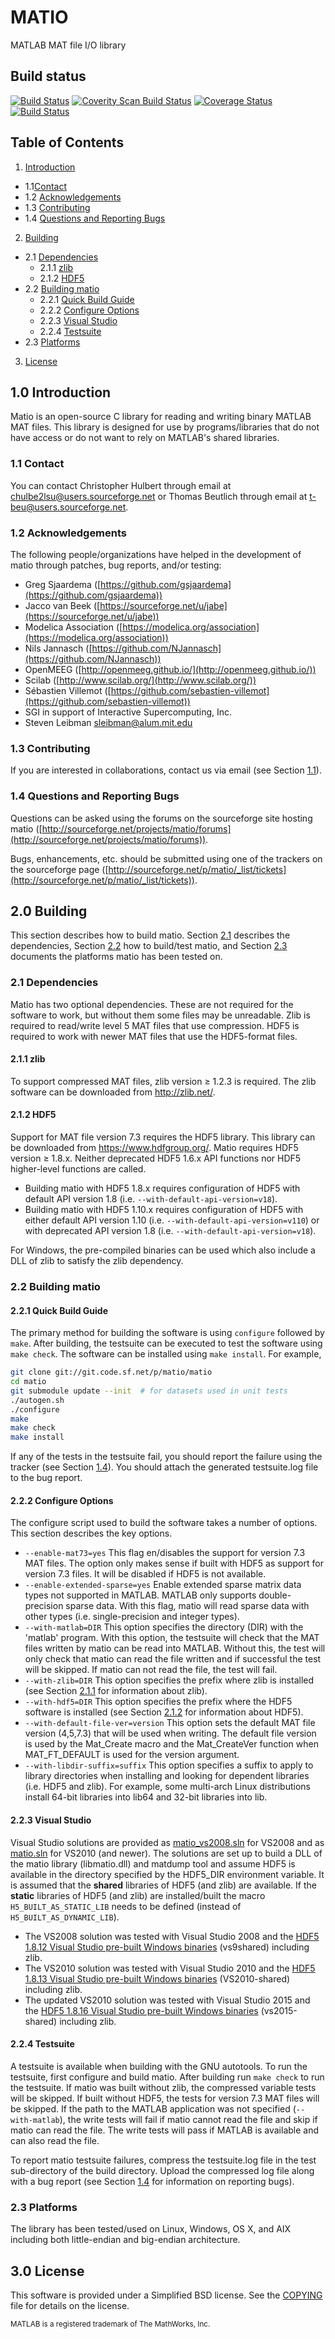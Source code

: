 # MATIO
MATLAB MAT file I/O library

## Build status
[![Build Status](https://travis-ci.org/tbeu/matio.svg?branch=master)](https://travis-ci.org/tbeu/matio) [![Coverity Scan Build Status](https://scan.coverity.com/projects/7575/badge.svg)](https://scan.coverity.com/projects/tbeu-matio) [![Coverage Status](https://coveralls.io/repos/github/tbeu/matio/badge.svg?branch=master)](https://coveralls.io/github/tbeu/matio?branch=master) [![Build Status](https://ci.appveyor.com/api/projects/status/heqkwuqllbh573i5/branch/master?svg=true)](https://ci.appveyor.com/project/tbeu/matio/branch/master)

## Table of Contents
1. [Introduction](#10-introduction)
  * 1.1[Contact](#11-contact)
  * 1.2 [Acknowledgements](#12-acknowledgements)
  * 1.3 [Contributing](#13-contributing)
  * 1.4 [Questions and Reporting Bugs](#14-questions-and-reporting-bugs)
2. [Building](#20-building)
  * 2.1 [Dependencies](#21-dependencies)
    * 2.1.1 [zlib](#211-zlib)
    * 2.1.2 [HDF5](#212-hdf5)
  * 2.2 [Building matio](#22-building-matio)
    * 2.2.1 [Quick Build Guide](#221-quick-build-guide)
    * 2.2.2 [Configure Options](#222-configure-options)
    * 2.2.3  [Visual Studio](#223-visual-studio)
    * 2.2.4 [Testsuite](#224-testsuite)
  * 2.3 [Platforms](#23-platforms)
3. [License](#30-license)

## 1.0 Introduction
Matio is an open-source C library for reading and writing binary MATLAB MAT files.
This library is designed for use by programs/libraries that do not have access or do not want to rely on MATLAB's shared libraries.

### 1.1 Contact
You can contact Christopher Hulbert through email at chulbe2lsu@users.sourceforge.net or Thomas Beutlich through email at t-beu@users.sourceforge.net.

### 1.2 Acknowledgements
The following people/organizations have helped in the development of matio through patches, bug reports, and/or testing:

* Greg Sjaardema ([https://github.com/gsjaardema](https://github.com/gsjaardema))
* Jacco van Beek ([https://sourceforge.net/u/jabe](https://sourceforge.net/u/jabe))
* Modelica Association ([https://modelica.org/association](https://modelica.org/association))
* Nils Jannasch ([https://github.com/NJannasch](https://github.com/NJannasch))
* OpenMEEG ([http://openmeeg.github.io/](http://openmeeg.github.io/))
* Scilab ([http://www.scilab.org/](http://www.scilab.org/))
* Sébastien Villemot ([https://github.com/sebastien-villemot](https://github.com/sebastien-villemot))
* SGI in support of Interactive Supercomputing, Inc.
* Steven Leibman <sleibman@alum.mit.edu>

### 1.3 Contributing
If you are interested in collaborations, contact us via email (see Section [1.1](#11-contact)).

### 1.4 Questions and Reporting Bugs
Questions can be asked using the forums on the sourceforge site hosting matio ([http://sourceforge.net/projects/matio/forums](http://sourceforge.net/projects/matio/forums)).

Bugs, enhancements, etc. should be submitted using one of the trackers on the sourceforge page ([http://sourceforge.net/p/matio/_list/tickets](http://sourceforge.net/p/matio/_list/tickets)).

## 2.0 Building
This section describes how to build matio. Section [2.1](#21-dependencies) describes the dependencies, Section [2.2](#22-building-matio) how to build/test matio, and Section [2.3](#23-platforms) documents the platforms matio has been tested on.

### 2.1 Dependencies
Matio has two optional dependencies. These are not required for the software to work, but without them some files may be unreadable. Zlib is required to read/write level 5 MAT files that use compression. HDF5 is required to work with newer MAT files that use the HDF5-format files.

#### 2.1.1 zlib
To support compressed MAT files, zlib version &ge; 1.2.3 is required. The zlib software can be downloaded from http://zlib.net/.

#### 2.1.2 HDF5
Support for MAT file version 7.3 requires the HDF5 library. This library can be downloaded from https://www.hdfgroup.org/. Matio requires HDF5 version &ge; 1.8.x. Neither deprecated HDF5 1.6.x API functions nor HDF5 higher-level functions are called.

* Building matio with HDF5 1.8.x requires configuration of HDF5 with default API version 1.8 (i.e. `--with-default-api-version=v18`).
* Building matio with HDF5 1.10.x requires configuration of HDF5 with either default API version 1.10 (i.e. `--with-default-api-version=v110`) or with deprecated API version 1.8 (i.e. `--with-default-api-version=v18`).

For Windows, the pre-compiled binaries can be used which also include a DLL of zlib to satisfy the zlib dependency.

### 2.2 Building matio
#### 2.2.1 Quick Build Guide
The primary method for building the software is using `configure` followed by `make`. After building, the testsuite can be executed to test the software using `make check`. The software can be installed using `make install`. For example,
```sh
git clone git://git.code.sf.net/p/matio/matio
cd matio
git submodule update --init  # for datasets used in unit tests
./autogen.sh
./configure
make
make check
make install
```
If any of the tests in the testsuite fail, you should report the failure using the tracker (see Section [1.4](#14-questions-and-reporting-bugs)). You should attach the generated testsuite.log file to the bug report.

#### 2.2.2 Configure Options
The configure script used to build the software takes a number of options. This section describes the key options.

* `--enable-mat73=yes`
This flag en/disables the support for version 7.3 MAT files. The option only makes sense if built with HDF5 as support for version 7.3 files. It will be disabled if HDF5 is not available.
* `--enable-extended-sparse=yes`
Enable extended sparse matrix data types not supported in MATLAB. MATLAB only supports double-precision sparse data. With this flag, matio will read sparse data with other types (i.e. single-precision and integer types).
* `--with-matlab=DIR`
This option specifies the directory (DIR) with the 'matlab' program. With this option, the testsuite will check that the MAT files written by matio can be read into MATLAB. Without this, the test will only check that matio can read the file written and if successful the test will be skipped. If matio can not read the file, the test will fail.
* `--with-zlib=DIR`
This option specifies the prefix where zlib is installed (see Section [2.1.1](#211-zlib) for information about zlib).
* `--with-hdf5=DIR`
This option specifies the prefix where the HDF5 software is installed (see Section [2.1.2](#212-hdf5) for information about HDF5).
* `--with-default-file-ver=version`
This option sets the default MAT file version (4,5,7.3) that will be used when writing. The default file version is used by the Mat_Create macro and the Mat_CreateVer function when MAT_FT_DEFAULT is used for the version argument.
* `--with-libdir-suffix=suffix`
This option specifies a suffix to apply to library directories when installing and looking for dependent libraries (i.e. HDF5 and zlib). For example, some multi-arch Linux distributions install 64-bit libraries into lib64 and 32-bit libraries into lib.

#### 2.2.3 Visual Studio
Visual Studio solutions are provided as [matio_vs2008.sln](visual_studio/matio_vs2008.sln) for VS2008 and as [matio.sln](visual_studio/matio.sln) for VS2010 (and newer). The solutions are set up to build a DLL of the matio library (libmatio.dll) and matdump tool and assume HDF5 is available in the directory specified by the HDF5_DIR environment variable. It is assumed that the **shared** libraries of HDF5 (and zlib) are available. If the **static** libraries of HDF5 (and zlib) are installed/built the macro `H5_BUILT_AS_STATIC_LIB` needs to be defined (instead of `H5_BUILT_AS_DYNAMIC_LIB`).

* The VS2008 solution was tested with Visual Studio 2008 and the [HDF5 1.8.12 Visual Studio pre-built Windows binaries](https://support.hdfgroup.org/ftp/HDF5/releases/hdf5-1.8/hdf5-1.8.12/bin/windows/) (vs9shared) including zlib.
* The VS2010 solution was tested with Visual Studio 2010 and the [HDF5 1.8.13 Visual Studio pre-built Windows binaries](https://support.hdfgroup.org/ftp/HDF5/releases/hdf5-1.8/hdf5-1.8.13/bin/windows/) (VS2010-shared) including zlib.
* The updated VS2010 solution was tested with Visual Studio 2015 and the [HDF5 1.8.16 Visual Studio pre-built Windows binaries](https://support.hdfgroup.org/ftp/HDF5/releases/hdf5-1.8/hdf5-1.8.16/bin/windows/extra/) (vs2015-shared) including zlib.

#### 2.2.4 Testsuite
A testsuite is available when building with the GNU autotools. To run the testsuite, first configure and build matio. After building run `make check` to run the testsuite. If matio was built without zlib, the compressed variable tests will be skipped. If built without HDF5, the tests for version 7.3 MAT files will be skipped. If the path to the MATLAB application was not specified (`--with-matlab`), the write tests will fail if matio cannot read the file and skip if matio can read the file. The write tests will pass if MATLAB is available and can also read the file.

To report matio testsuite failures, compress the testsuite.log file in the test sub-directory of the build directory. Upload the compressed log file along with a bug report (see Section [1.4](#14-questions-and-reporting-bugs) for information on reporting bugs).

### 2.3 Platforms
The library has been tested/used on Linux, Windows, OS X, and AIX including both little-endian and big-endian architecture.

## 3.0 License
This software is provided under a Simplified BSD license. See the [COPYING](COPYING) file for details on the license.

<sub>MATLAB is a registered trademark of The MathWorks, Inc.</sub>
